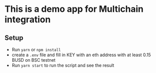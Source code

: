 # This is a demo app for Multichain integration

## Setup

- Run `yarn` or `npm install`
- create a `.env` file and fill in KEY with an eth address with at least 0.15 BUSD on BSC testnet
- Run `yarn start` to run the script and see the result
